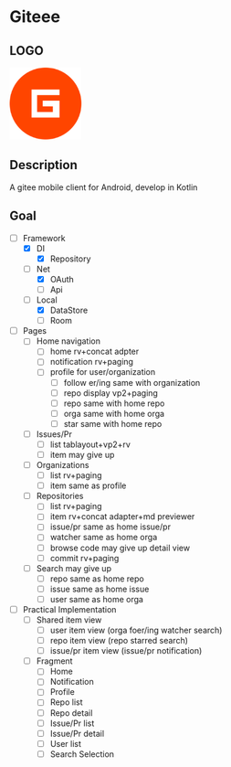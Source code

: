 # Giteee

## LOGO

<img width="25%" src="logo.svg"/>



## Description

A gitee mobile client for Android, develop in Kotlin

## Goal

+ [ ] Framework
  + [x] DI
    + [x] Repository
  + [ ] Net
    + [x] OAuth
    + [ ] Api
  + [ ] Local
    + [x] DataStore
    + [ ] Room
+ [ ] Pages
  + [ ] Home navigation
    + [ ] home rv+concat adpter
    + [ ] notification rv+paging 
    + [ ] profile for user/organization
      + [ ] follow er/ing same with organization
      + [ ] repo display vp2+paging
      + [ ] repo same with home repo
      + [ ] orga same with home orga
      + [ ] star same with home repo
  + [ ] Issues/Pr
    + [ ] list tablayout+vp2+rv
    + [ ] item may give up
  + [ ] Organizations 
    + [ ] list rv+paging 
    + [ ] item same as profile
  + [ ] Repositories
    + [ ] list rv+paging
    + [ ] item rv+concat adapter+md previewer
    + [ ] issue/pr same as home issue/pr
    + [ ] watcher same as home orga
    + [ ] browse code may give up detail view
    + [ ] commit rv+paging
  + [ ] Search may give up
    + [ ] repo same as home repo
    + [ ] issue same as home issue
    + [ ] user same as home orga
+ [ ] Practical Implementation
  + [ ] Shared item view
    + [ ] user item view (orga foer/ing watcher search)
    + [ ] repo item view (repo starred search)
    + [ ] issue/pr item view (issue/pr notification)
  + [ ] Fragment
    + [ ] Home
    + [ ] Notification
    + [ ] Profile
    + [ ] Repo list
    + [ ] Repo detail
    + [ ] Issue/Pr list
    + [ ] Issue/Pr detail
    + [ ] User list
    + [ ] Search Selection